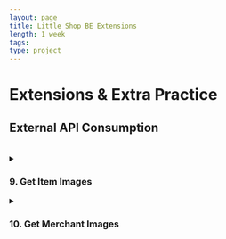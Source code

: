 ```yaml
---
layout: page
title: Little Shop BE Extensions
length: 1 week
tags:
type: project
---
```


# Extensions & Extra Practice

<!-- TO-DO AR and SQL extensions -->
## External API Consumption

<br>

<details><summary><h3>9. Get Item Images</h3></summary>

#### Details: 
1. The endpoint should be in the pattern of `GET /api/v1/items/:id`, to add onto the "Fetch a Single Record" endpoint (#2 above).
2. You will need to utilize the [Unsplash API](https://unsplash.com/documentation) for this - specifically, the [Search Photos](https://unsplash.com/documentation#search-photos) endpoint. Supply a query that would work for this item's name, and use the API to retrieve an image to represent this item. 
3. If an invalid image id is passed in, a 404 status as well as a descriptive error message should be sent back in the response.
4. The `data` top level key should always point to an array even if one or zero images were found for this image. 
5. If no image is found, a link to a placeholder image URL can be used (see [placehold.co](https://placehold.co/)), using the `Text` option to include a URL-encoded string representing the Item's name in the placeholder image. 

    <details><summary><h5>Example #1 😁 </h5></summary>

    **Request:**
    ```
      GET /api/v1/item/1
      Content-Type: application/json
      Accept: application/json
    ```

    **Response:**
    `status: 200`
    ```json
    {
      "data": {
        "id": "1",
        "type": "item",
        "attributes": {
          "name": "Super Widget",
          "description": "A most excellent widget of the finest crafting",
          "unit_price": 109.99, 
          "image_url": "https://api.unsplash.com/photos/eOLpJytrbsQ" //or, https://placehold.co/600x400?text=Super+Widget
        }
      }
    }
    ```
    </details>
    <details><summary><h5>Example #2 😭 </h5></summary>
      
      **Request:**
      ```
      GET /api/v1/item/123123123123 (where this is an invalid ID)
      Content-Type: application/json
      Accept: application/json
      ```

      **Response:** 
      `status: 404`
      ```json
    {
        "errors": [
            {
                "detail": "Couldn't find Item with 'id'=123123123123"
            }
        ]
    }
      ```
    </details>

    ---

</details>



<details><summary><h3>10. Get Merchant Images</h3></summary>

#### Details: 
1. The endpoint should be in the pattern of `GET /api/v1/merchants/:id`, to add onto the "Fetch a Single Record" endpoint (#2 above).
2. You will need to utilize the [Unsplash API](https://unsplash.com/documentation) for this - specifically, the [Search Photos](https://unsplash.com/documentation#search-photos) endpoint. Supply a query that would work for this merchant's name, and use the API to retrieve an image to represent this merchant. 
3. If an invalid image id is passed in, a 404 status as well as a descriptive error message should be sent back in the response.
4. The `data` top level key should always point to an array even if one or zero images were found for this image. 
5. If no image is found, a link to a placeholder image URL can be used (see [placehold.co](https://placehold.co/)), using the `Text` option to include a URL-encoded string representing the merchant's name in the placeholder image. 

    <details><summary><h5>Example #1 😁 </h5></summary>

    **Request:**
    ```
      GET /api/v1/merchant/1
      Content-Type: application/json
      Accept: application/json
    ```

    **Response:**
    `status: 200`
    ```json
   {
      "data": [
        {
          "id": "1",
            "type": "merchant",
            "attributes": {
              "name": "Mike's Awesome Store",
              "image_url": "https://api.unsplash.com/photos/eOLpJytrbsQ" //or, https://placehold.co/600x400?text=Mike%27s\nAwesome\nStore
            }
        }
      ]
    },
    ```
    </details>
    <details><summary><h5>Example #2 😭 </h5></summary>
      
      **Request:**
      ```
      GET /api/v1/merchant/123123123123 (where this is an invalid ID)
      Content-Type: application/json
      Accept: application/json
      ```

      **Response:** 
      `status: 404`
      ```json
    {
        "errors": [
            {
                "detail": "Couldn't find merchant with 'id'=123123123123"
            }
        ]
    }
      ```
    </details>
</details>

